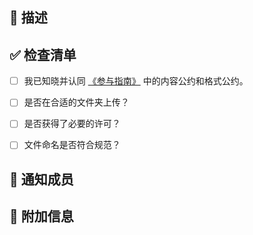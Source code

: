 <!--
感谢你参与维护本仓库！为了能让你的 PR 能够快速被审核，请按照以下模版填写 PR 的内容。

如果这是你的第一次提交，请先抽出少量时间阅读我们的[《参与指南》](https://hoa.moe/blog/contribution-guide/)
-->

## 📝 描述

<!--
在此写下对此 PR 的描述

如果是对课程仓库的贡献，请添加对上传的文件或进行的更改的简要描述，例如：添加了一份关于 XXX 的笔记；

如果是对 issue 的技术修复，请指出此 PR 相关的 issue。
-->

## ✅ 检查清单

<!-- 在提交 PR 之前，请检查以下事项。如果只是文档的编写/修改，可以不用填写。 -->

- [ ] 我已知晓并认同 [《参与指南》](https://hoa.moe/blog/contribution-guide/) 中的内容公约和格式公约。

- [ ] 是否在合适的文件夹上传？

<!-- 仓库惯例：assignments: 课程作业 - exams: 考试题 - labs：实验报告 - notes：笔记 -->

- [ ] 是否获得了必要的许可？

<!-- 如果是转载的文章，请务必申请原作者的许可并注明出处。对于其他上传的文件，我们不强制要求获得许可，但是请尊重原作者的知识产权。 -->

- [ ] 文件命名是否符合规范？

<!-- 所有上传的文件/文件夹的命名都应该包含以下信息：署名以及对应课程的开课时间，例如： 2021_YumingLi。-->

## 📢 通知成员

<!--
由于 GitHub 不支持非成员直接 assign 成员，因此请贡献者手动 @ 成员作为额外提醒，这样方便快速通过 PR。最好是按照年级来 @，也可以找仓库的历史贡献者，因为贡献者通常对内容比较熟悉。

19 级 @lmh12138
20 级 @TangLongbin
21 级 @OliverWu515 @Co-ding-Man
22 级 @MaxwellJay256 @longlin10086 @AutoFriedRich
23 级 @IcyDesert @WDGaster703 @YinMo19
-->

## 🤔 附加信息

<!-- 请添加任何你认为有帮助的信息,如果没有，请删去该节 -->
